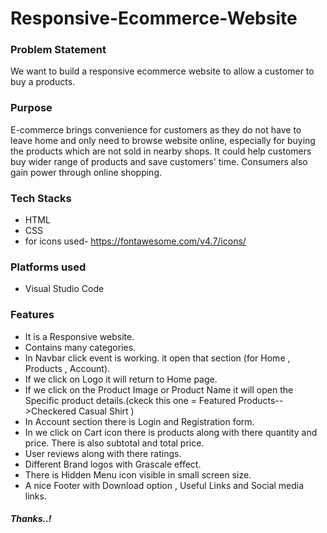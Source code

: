 # Responsive-Ecommerce-Website

### Problem Statement
We want to build a responsive ecommerce website to allow a customer to buy a products.

### Purpose

E-commerce brings convenience for customers as they do not have to leave home and only need to browse website online, especially for buying the products which are not sold in nearby shops. It could help customers buy wider range of products and save customers' time. Consumers also gain power through online shopping.

### Tech Stacks
* HTML
* CSS
* for icons used- https://fontawesome.com/v4.7/icons/

### Platforms used
* Visual Studio Code

### Features
* It is a Responsive website.
* Contains many categories.
* In Navbar click event is working. it open that section (for Home , Products , Account).
* If we click on Logo it will return to Home page.
* If we click on the Product Image or Product Name it will open the Specific product details.(ckeck this one = Featured Products-->Checkered Casual Shirt )
* In Account section there is Login and Registration form.
* In we click on Cart icon there is products along with there quantity and price. There is also subtotal and total price.
* User reviews along with there ratings.
* Different Brand logos with Grascale effect.
* There is Hidden Menu icon visible in small screen size.
* A nice Footer with Download option , Useful Links and Social media links.



##### Thanks..!
